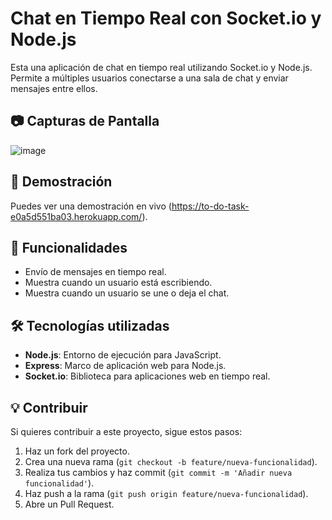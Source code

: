 # Chat en Tiempo Real con Socket.io y Node.js 

Esta una aplicación de chat en tiempo real utilizando Socket.io y Node.js. Permite a múltiples usuarios conectarse a una sala de chat y enviar mensajes entre ellos.

## 📷 Capturas de Pantalla

![image](https://github.com/yairhdz24/To-Do-Taskk/assets/64717200/50f762dd-fb87-45fc-ade2-b023d022c410)

## 🚀 Demostración

Puedes ver una demostración en vivo (https://to-do-task-e0a5d551ba03.herokuapp.com/).

## 🚀 Funcionalidades

- Envío de mensajes en tiempo real.
- Muestra cuando un usuario está escribiendo.
- Muestra cuando un usuario se une o deja el chat.

## 🛠 Tecnologías utilizadas

- **Node.js**: Entorno de ejecución para JavaScript.
- **Express**: Marco de aplicación web para Node.js.
- **Socket.io**: Biblioteca para aplicaciones web en tiempo real.

## 💡 Contribuir

Si quieres contribuir a este proyecto, sigue estos pasos:

1. Haz un fork del proyecto.
2. Crea una nueva rama (`git checkout -b feature/nueva-funcionalidad`).
3. Realiza tus cambios y haz commit (`git commit -m 'Añadir nueva funcionalidad'`).
4. Haz push a la rama (`git push origin feature/nueva-funcionalidad`).
5. Abre un Pull Request.

